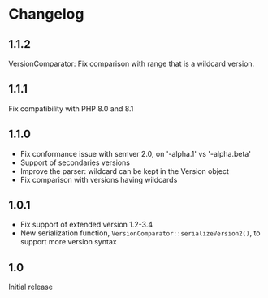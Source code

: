 Changelog
=========

1.1.2
-----

VersionComparator: Fix comparison with range that is a wildcard version.


1.1.1
-----

Fix compatibility with PHP 8.0 and 8.1

1.1.0
-----

- Fix conformance issue with semver 2.0, on '-alpha.1' vs '-alpha.beta'
- Support of secondaries versions
- Improve the parser: wildcard can be kept in the Version object
- Fix comparison with versions having wildcards

1.0.1
-----

- Fix support of extended version 1.2-3.4
- New serialization function, `VersionComparator::serializeVersion2()`, to support more version syntax

1.0
---

Initial release
